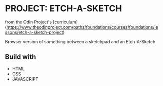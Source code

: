 # PROJECT: ETCH-A-SKETCH

from the Odin Project\'s [curriculum]
(https://www.theodinproject.com/paths/foundations/courses/foundations/lessons/etch-a-sketch-project)

Browser version of something between a sketchpad and an Etch-A-Sketch

## Build with

- HTML
- CSS
- JAVASCRIPT
